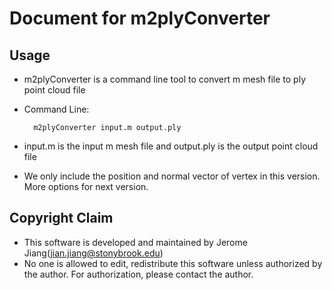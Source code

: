 Document for m2plyConverter
==
Usage
--

* m2plyConverter is a command line tool to convert m mesh file to ply point cloud file
* Command Line:

		m2plyConverter input.m output.ply
* input.m is the input m mesh file and output.ply is the output point cloud file
* We only include the position and normal vector of vertex in this version. More options for next version.

Copyright Claim
--

* This software is developed and maintained by Jerome Jiang(<jian.jiang@stonybrook.edu>)
* No one is allowed to edit, redistribute this software unless authorized by the author. For authorization, please contact the author.
